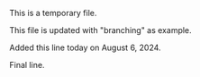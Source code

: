 This is a temporary file.

This file is updated with "branching" as example.

Added this line today on August 6, 2024.

Final line.